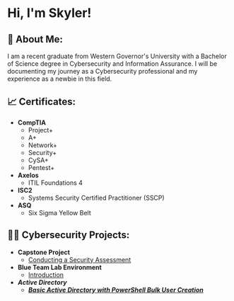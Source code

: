 <h1>Hi, I'm Skyler! <br/>

<h2>📃 About Me:</h2>

<body> I am a recent graduate from Western Governor's University with a Bachelor of Science degree in Cybersecurity and Information Assurance. I will be documenting my journey as a Cybersecurity professional and my experience as a newbie in this field.</body>

<h2>📈 Certificates: </h2>

- <b> CompTIA </b>
  - Project+
  - A+
  - Network+
  - Security+
  - CySA+
  - Pentest+
- <b> Axelos </b>
  - ITIL Foundations 4
- <b> ISC2 </b>
  - Systems Security Certified Practitioner (SSCP)
- <b> ASQ </b>
  - Six Sigma Yellow Belt

<h2>👨‍💻 Cybersecurity Projects:</h2>

- <b>Capstone Project</b>
  - [Conducting a Security Assessment](https://github.com/skysilverio/capstone/)
- <b>Blue Team Lab Environment</b>
  - [Introduction](https://github.com/skysilverio/blueteamlab) <b><i>
- <b>Active Directory</b>
  - [Basic Active Directory with PowerShell Bulk User Creation](https://github.com/skysilverio/activedirectory)

[linkedin]: https://linkedin.com/in/joshmadakor

